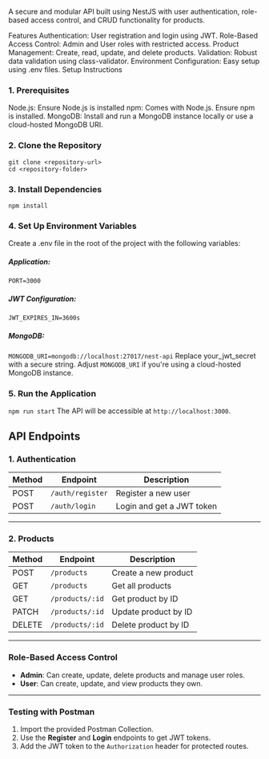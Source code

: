 A secure and modular API built using NestJS with user authentication, role-based access control, and CRUD functionality for products.

Features
Authentication: User registration and login using JWT.
Role-Based Access Control: Admin and User roles with restricted access.
Product Management: Create, read, update, and delete products.
Validation: Robust data validation using class-validator.
Environment Configuration: Easy setup using .env files.
Setup Instructions

### **1. Prerequisites**
Node.js: Ensure Node.js is installed
npm: Comes with Node.js. Ensure npm is installed.
MongoDB: Install and run a MongoDB instance locally or use a cloud-hosted MongoDB URI.

### **2. Clone the Repository**
```
git clone <repository-url>
cd <repository-folder>
```

### **3. Install Dependencies**
 ```npm install```

### **4. Set Up Environment Variables**
Create a .env file in the root of the project with the following variables:
##### Application:
```PORT=3000```

##### JWT Configuration:
```JWT_SECRET=your_jwt_secret
JWT_EXPIRES_IN=3600s
```

##### MongoDB:
```MONGODB_URI=mongodb://localhost:27017/nest-api```
Replace your_jwt_secret with a secure string.
Adjust ```MONGODB_URI``` if you're using a cloud-hosted MongoDB instance.

### **5. Run the Application**
```npm run start```
The API will be accessible at `http://localhost:3000`.

## API Endpoints

### **1. Authentication**
| Method | Endpoint         | Description              |
|--------|------------------|--------------------------|
| POST   | `/auth/register` | Register a new user      |
| POST   | `/auth/login`    | Login and get a JWT token|

---

### **2. Products**
| Method  | Endpoint               | Description              |
|---------|------------------------|--------------------------|
| POST    | `/products`            | Create a new product     |
| GET     | `/products`            | Get all products         |
| GET     | `/products/:id`        | Get product by ID        |
| PATCH   | `/products/:id`        | Update product by ID     |
| DELETE  | `/products/:id`        | Delete product by ID     |

---

### **Role-Based Access Control**
- **Admin**: Can create, update, delete products and manage user roles.
- **User**: Can create, update, and view products they own.

---

### **Testing with Postman**
1. Import the provided Postman Collection.
2. Use the **Register** and **Login** endpoints to get JWT tokens.
3. Add the JWT token to the `Authorization` header for protected routes.

